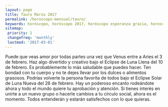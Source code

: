 ```yaml
---
layout: page
title: Tauro Marzo 2017 
permalink: /horoscopo-mensual/tauro/
keywords: horóscopo, horóscopo 2017, horóscopo esperanza gracia, horoscop, horóscopos gratis, horoscopo tauro, horoscopo tauro 2017, Tarot, Astrologia, Zodíaco, tauro, horoscopo gratis, horoscopo del mes 
sitemap:
 priority: 1
 changefreq: 'monthly'
 lastmod: '2017-03-01'
---
```


 Puede que veas amor por todas partes una vez que Venus entre a Aries el 3 de febrero. Haz algo divertido y creativo bajo el Eclipse de Luna Llena del 10 de febrero. Es probablemente lo más saludable que puedes hacer. Ten bondad con tu cuerpo y no te dejes llevar por los dulces o alimentos grasosos. Podrías volverte la persona favorita de todos bajo el Eclipse Solar de Luna Nueva del 26 de febrero. Hay un poderoso encanto rodeándote ahora y todo el mundo quiere tu aprobación y atención. Si tienes interés en unirte a un nuevo grupo o hacerle cambios a tu círculo social, ahora es el momento. Todos entenderán y estarán satisfechos con lo que quieras.
